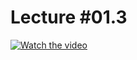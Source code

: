 # Lecture #01.3

[![Watch the video](https://img.youtube.com/vi/vTDCChTAnrs/0.jpg)](https://www.youtube.com/watch?v=vTDCChTAnrs&list=PLoROMvodv4rPzLcXBhbCFt8ahPrQGFSmN&index=4)
